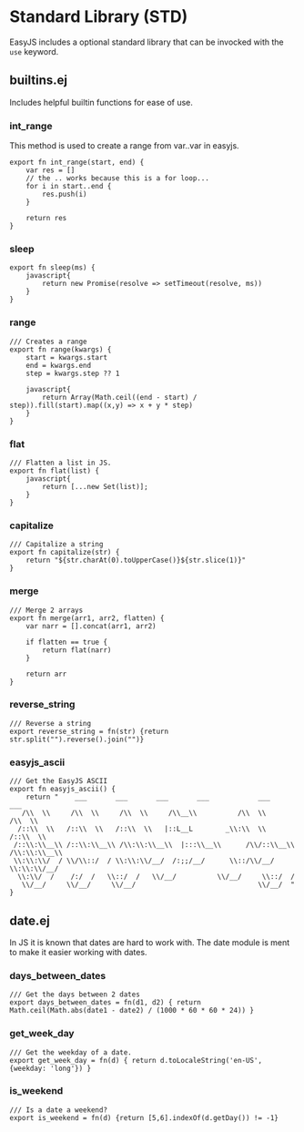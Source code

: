# Standard Library (STD)

EasyJS includes a optional standard library that can be invocked with the `use` keyword.

## builtins.ej
Includes helpful builtin functions for ease of use.

### int_range
This method is used to create a range from var..var in easyjs.
```easyjs
export fn int_range(start, end) {
    var res = []
    // the .. works because this is a for loop...
    for i in start..end {
        res.push(i)
    }

    return res
}
```

### sleep
```ej
export fn sleep(ms) {
    javascript{
        return new Promise(resolve => setTimeout(resolve, ms))
    }
}
```

### range
```ej
/// Creates a range
export fn range(kwargs) {
    start = kwargs.start
    end = kwargs.end
    step = kwargs.step ?? 1

    javascript{
        return Array(Math.ceil((end - start) / step)).fill(start).map((x,y) => x + y * step)
    }
}
```

### flat
```ej
/// Flatten a list in JS.
export fn flat(list) {
    javascript{
        return [...new Set(list)];
    }
}
```

### capitalize
```ej
/// Capitalize a string
export fn capitalize(str) {
    return "${str.charAt(0).toUpperCase()}${str.slice(1)}"
}
```

### merge
```ej
/// Merge 2 arrays
export fn merge(arr1, arr2, flatten) {
    var narr = [].concat(arr1, arr2)

    if flatten == true {
        return flat(narr)
    }

    return arr
}
```

### reverse_string
```ej
/// Reverse a string
export reverse_string = fn(str) {return str.split("").reverse().join("")} 
```

### easyjs_ascii
```ej
/// Get the EasyJS ASCII
export fn easyjs_ascii() {
    return "    ___       ___       ___       ___            ___       ___   
   /\\  \\     /\\  \\     /\\  \\     /\\__\\          /\\  \\     /\\  \\  
  /::\\  \\   /::\\  \\   /::\\  \\   |::L__L        _\\:\\  \\   /::\\  \\ 
 /::\\:\\__\\ /::\\:\\__\\ /\\:\\:\\__\\  |:::\\__\\      /\\/::\\__\\ /\\:\\:\\__\\
 \\:\\:\\/  / \\/\\::/  / \\:\\:\\/__/  /:;;/__/      \\::/\\/__/ \\:\\:\\/__/
  \\:\\/  /    /:/  /   \\::/  /   \\/__/          \\/__/     \\::/  / 
   \\/__/     \\/__/     \\/__/                              \\/__/  "
}
```

## date.ej
In JS it is known that dates are hard to work with. The date module is ment to make it easier working with dates.

### days_between_dates
```ej
/// Get the days between 2 dates
export days_between_dates = fn(d1, d2) { return Math.ceil(Math.abs(date1 - date2) / (1000 * 60 * 60 * 24)) }
```

### get_week_day
```ej
/// Get the weekday of a date.
export get_week_day = fn(d) { return d.toLocaleString('en-US', {weekday: 'long'}) }
```

### is_weekend
```ej
/// Is a date a weekend?
export is_weekend = fn(d) {return [5,6].indexOf(d.getDay()) != -1}
```
